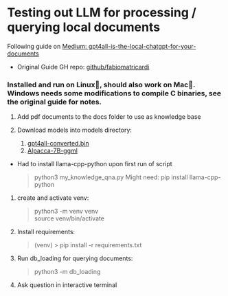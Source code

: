 # Testing out LLM for processing / querying local documents
Following guide on [Medium: gpt4all-is-the-local-chatgpt-for-your-documents](https://artificialcorner.com/gpt4all-is-the-local-chatgpt-for-your-documents-and-it-is-free-df1016bc335)
- Original Guide GH repo: [github/fabiomatricardi](https://github.com/fabiomatricardi/GPT4All_Medium)

### Installed and run on Linux:penguin:, should also work on Mac:green_apple:. Windows needs some modifications to compile C binaries, see the original guide for notes.
1. Add pdf documents to the docs folder to use as knowledge base

2. Download models into models directory:
   1. [gpt4all-converted.bin](https://huggingface.co/mrgaang/aira/blob/main/gpt4all-converted.bin)
   2. [Alpacca-7B-ggml](https://huggingface.co/Pi3141/alpaca-native-7B-ggml/tree/397e872bf4c83f4c642317a5bf65ce84a105786e)

- Had to install llama-cpp-python upon first run of script<br>
  > python3 my_knowledge_qna.py
  Might need:
  > pip install llama-cpp-python

1. create and activate venv:
   > python3 -m venv venv<br>
   > source venv/bin/activate
2. Install requirements:
   > (venv) > pip install -r requirements.txt
3. Run db_loading for querying documents:<br>
   > python3 -m db_loading <br>
4. Ask question in interactive terminal